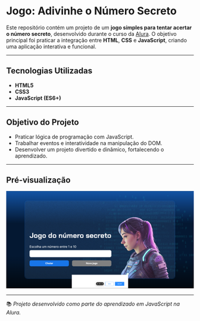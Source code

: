 # Jogo: Adivinhe o Número Secreto

Este repositório contém um projeto de um **jogo simples para tentar acertar o número secreto**, desenvolvido durante o curso da [Alura](https://www.alura.com.br/). O objetivo principal foi praticar a integração entre **HTML**, **CSS** e **JavaScript**, criando uma aplicação interativa e funcional.

---

## Tecnologias Utilizadas

- **HTML5**
- **CSS3**
- **JavaScript (ES6+)**

---

## Objetivo do Projeto

- Praticar lógica de programação com JavaScript.
- Trabalhar eventos e interatividade na manipulação do DOM.
- Desenvolver um projeto divertido e dinâmico, fortalecendo o aprendizado.

---

## Pré-visualização

<div align="center">
  <img src="pre-numero.png" alt="Pré-visualização do Jogo Número Secreto">
</div>

---

📚 *Projeto desenvolvido como parte do aprendizado em JavaScript na Alura.*
